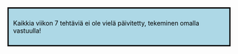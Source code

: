 <div style="color:black; border-style: solid; padding: 10px; margin-bottom: 15px; background-color: #add8e6;">

Kaikkia viikon 7 tehtäviä ei ole vielä päivitetty, tekeminen omalla vastuulla!

</div>